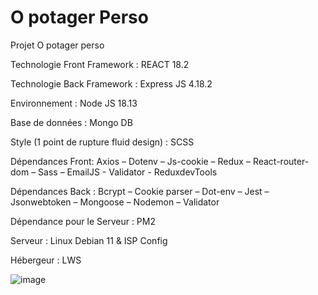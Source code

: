 
                                                                         



# O potager Perso

Projet O potager perso

Technologie Front Framework : REACT 18.2

Technologie Back Framework : Express JS 4.18.2

Environnement : Node JS 18.13

Base de données : Mongo DB

Style (1 point de rupture fluid design) : SCSS

Dépendances Front: Axios – Dotenv – Js-cookie – Redux – React-router-dom – Sass – EmailJS - Validator - ReduxdevTools

Dépendances Back : Bcrypt – Cookie parser – Dot-env – Jest – Jsonwebtoken – Mongoose – Nodemon – Validator

Dépendance pour le Serveur : PM2

Serveur : Linux Debian 11 & ISP Config 

Hébergeur : LWS	

![image](https://user-images.githubusercontent.com/34771970/219954788-00001d71-dbdd-4b9a-aa78-855494856d83.png)
